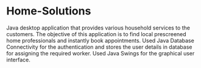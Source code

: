 # Home-Solutions
Java desktop application that provides various household services to the customers. The objective of this application is to find local prescreened home professionals and instantly book appointments. Used Java Database Connectivity for the authentication and stores the user details in database for assigning the required worker. Used Java Swings for the graphical user interface.
